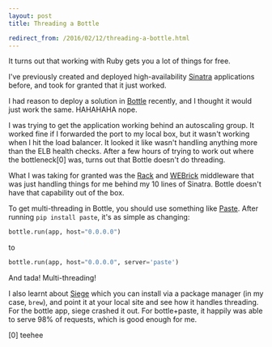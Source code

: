 ```yaml
---
layout: post
title: Threading a Bottle

redirect_from: /2016/02/12/threading-a-bottle.html
---
```



It turns out that working with Ruby gets you a lot of things for free. 

I've previously created and deployed high-availability [Sinatra](http://www.sinatrarb.com/) applications before, and took for granted that it just worked. 

I had reason to deploy a solution in [Bottle](http://bottlepy.org/docs/dev/index.html) recently, and I thought it would just work the same. HAHAHAHA nope. 

I was trying to get the application working behind an autoscaling group. It worked fine if I forwarded the port to my local box, but it wasn't working when I hit the load balancer. It looked it like wasn't handling anything more than the ELB health checks. After a few hours of trying to work out where the bottleneck[0] was, turns out that Bottle doesn't do threading. 

What I was taking for granted was the [Rack](http://rack.github.io/) and [WEBrick](http://ruby-doc.org/stdlib-1.9.3/libdoc/webrick/rdoc/WEBrick.html) middleware that was just handling things for me behind my 10 lines of Sinatra. Bottle doesn't have that capability out of the box. 

To get multi-threading in Bottle, you should use something like [Paste](http://bottlepy.org/docs/dev/deployment.html#switching-the-server-backend). After running `pip install paste`, it's as simple as changing: 

```python
bottle.run(app, host="0.0.0.0")
```
to 

```python
bottle.run(app, host="0.0.0.0", server='paste')
```

And tada! Multi-threading!

I also learnt about [Siege](https://www.joedog.org/siege-home/) which you can install via a package manager (in my case, `brew`), and point it at your local site and see how it handles threading. For the bottle app, siege crashed it out. For bottle+paste, it happily was able to serve 98% of requests, which is good enough for me.

[0] teehee
